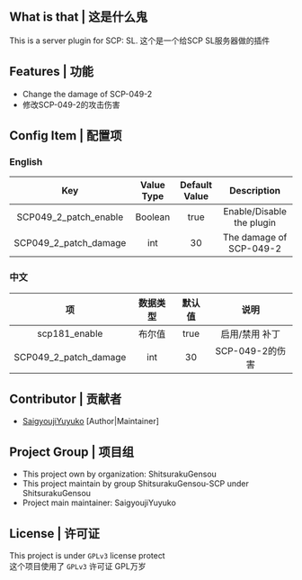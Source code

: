 ## What is that | 这是什么鬼
This is a server plugin for SCP: SL.
这个是一个给SCP SL服务器做的插件

## Features | 功能
- Change the damage of SCP-049-2
- 修改SCP-049-2的攻击伤害


## Config Item | 配置项

### English
|      Key      |  Value Type  | Default Value | Description |
| :-----------: | :----------: | :-----------: | :---------: |
| SCP049_2_patch_enable |   Boolean    |     true      | Enable/Disable the plugin
| SCP049_2_patch_damage  |   int    |     30     | The damage of SCP-049-2

### 中文
|      项       |    数据类型   |      默认值    |     说明     |
| :-----------: | :----------: | :-----------: | :---------: |
| scp181_enable |   布尔值    |     true      | 启用/禁用 补丁
| SCP049_2_patch_damage  |   int    |     30     | SCP-049-2的伤害

## Contributor | 贡献者
- [SaigyoujiYuyuko](https://github.com/SaigyoujiYuyuko233) [Author|Maintainer]  

## Project Group | 项目组
- This project own by organization: ShitsurakuGensou  
- This project maintain by group ShitsurakuGensou-SCP under ShitsurakuGensou
- Project main maintainer: SaigyoujiYuyuko

## License | 许可证
This project is under ``GPLv3`` license protect  
这个项目使用了 ``GPLv3`` 许可证 GPL万岁
